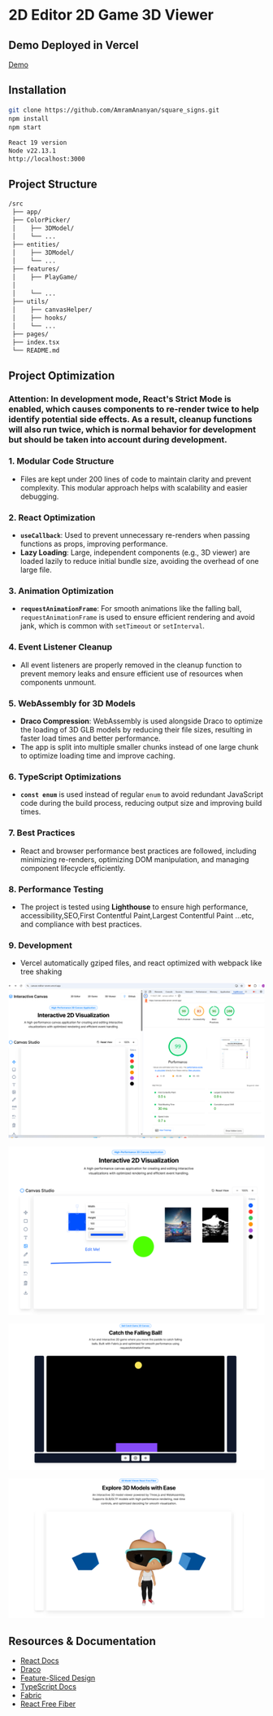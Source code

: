 # 2D Editor 2D Game 3D Viewer

## Demo Deployed in Vercel

[Demo](https://canvas-editor-seven.vercel.app/)

## Installation

```bash
git clone https://github.com/AmramAnanyan/square_signs.git
npm install
npm start

```

```plaintext
React 19 version
Node v22.13.1
http://localhost:3000
```

## Project Structure

```plaintext
/src
 ├── app/
 ├── ColorPicker/
 │    ├── 3DModel/
 │    └── ...
 ├── entities/
 │    ├── 3DModel/
 │    └── ...
 ├── features/
 │    ├── PlayGame/
 │
 │    └── ...
 ├── utils/
 │    ├── canvasHelper/
 │    ├── hooks/
 │    └── ...
 ├── pages/
 ├── index.tsx
 └── README.md
```

## Project Optimization

### Attention: In development mode, React's Strict Mode is enabled, which causes components to re-render twice to help identify potential side effects. As a result, cleanup functions will also run twice, which is normal behavior for development but should be taken into account during development.

### 1. **Modular Code Structure**

- Files are kept under 200 lines of code to maintain clarity and prevent complexity. This modular approach helps with scalability and easier debugging.

### 2. **React Optimization**

- **`useCallback`**: Used to prevent unnecessary re-renders when passing functions as props, improving performance.
- **Lazy Loading**: Large, independent components (e.g., 3D viewer) are loaded lazily to reduce initial bundle size, avoiding the overhead of one large file.

### 3. **Animation Optimization**

- **`requestAnimationFrame`**: For smooth animations like the falling ball, `requestAnimationFrame` is used to ensure efficient rendering and avoid jank, which is common with `setTimeout` or `setInterval`.

### 4. **Event Listener Cleanup**

- All event listeners are properly removed in the cleanup function to prevent memory leaks and ensure efficient use of resources when components unmount.

### 5. **WebAssembly for 3D Models**

- **Draco Compression**: WebAssembly is used alongside Draco to optimize the loading of 3D GLB models by reducing their file sizes, resulting in faster load times and better performance.
- The app is split into multiple smaller chunks instead of one large chunk to optimize loading time and improve caching.

### 6. **TypeScript Optimizations**

- **`const enum`** is used instead of regular `enum` to avoid redundant JavaScript code during the build process, reducing output size and improving build times.

### 7. **Best Practices**

- React and browser performance best practices are followed, including minimizing re-renders, optimizing DOM manipulation, and managing component lifecycle efficiently.

### 8. **Performance Testing**

- The project is tested using **Lighthouse** to ensure high performance, accessibility,SEO,First Contentful Paint,Largest Contentful Paint ...etc, and compliance with best practices.

### 9. **Development**

- Vercel automatically gziped files, and react optimized with webpack like tree shaking

![Performance](./README_IMAGES/performance.png)

![2D Editor](./README_IMAGES/2deditor.png)

![2D Game](./README_IMAGES/2dgame.png)

![3D Viewer](./README_IMAGES/3dview.png)

## Resources & Documentation

- [React Docs](https://react.dev/)
- [Draco](https://github.com/google/draco)
- [Feature-Sliced Design](https://feature-sliced.design/)
- [TypeScript Docs](https://www.typescriptlang.org/)
- [Fabric](https://fabricjs.com/)
- [React Free Fiber](https://r3f.docs.pmnd.rs/getting-started/introduction)
